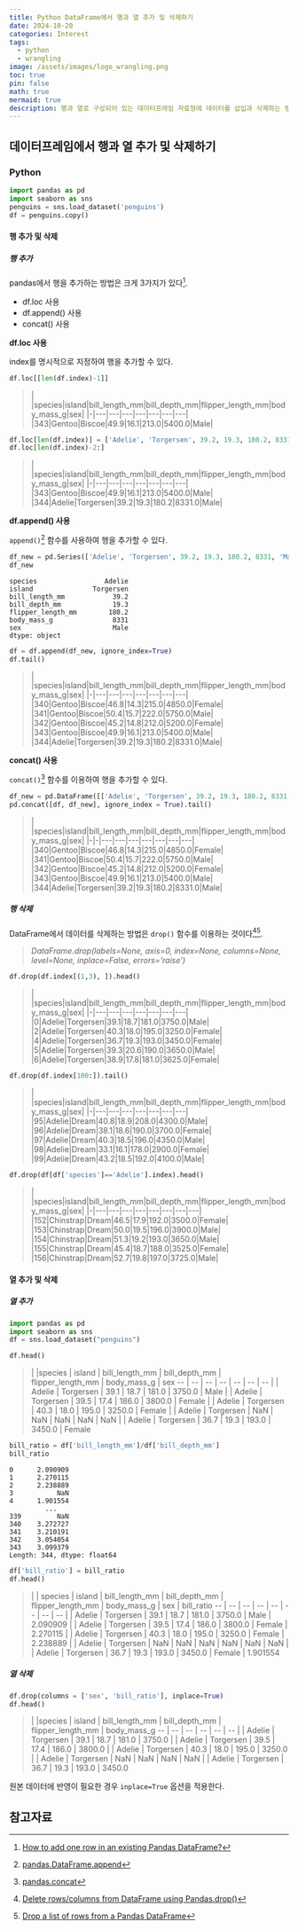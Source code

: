 ```yaml
---
title: Python DataFrame에서 행과 열 추가 및 삭제하기
date: 2024-10-20
categories: Interest
tags:
  - python
  - wrangling
image: /assets/images/logo_wrangling.png
toc: true
pin: false
math: true
mermaid: true
description: 행과 열로 구성되어 있는 데이터프레임 자료형에 데이터를 삽입과 삭제하는 방법을 알아 본다.
---
```

## 데이터프레임에서 행과 열 추가 및 삭제하기

### Python

```python
import pandas as pd
import seaborn as sns
penguins = sns.load_dataset('penguins')
df = penguins.copy()
```

#### 행 추가 및 삭제

##### 행 추가

pandas에서 행을 추가하는 방법은 크게 3가지가 있다[^1].

- df.loc 사용
- df.append() 사용
- concat() 사용

**df.loc 사용**

index를 명시적으로 지정하여 행을 추가할 수 있다.

```python
df.loc[[len(df.index)-1]]
```

> | |species|island|bill_length_mm|bill_depth_mm|flipper_length_mm|body_mass_g|sex|
|-|---|---|---|---|---|---|---|
|343|Gentoo|Biscoe|49.9|16.1|213.0|5400.0|Male|

```python
df.loc[len(df.index)] = ['Adelie', 'Torgersen', 39.2, 19.3, 180.2, 8331, 'Male']
df.loc[len(df.index)-2:]
```

> | |species|island|bill_length_mm|bill_depth_mm|flipper_length_mm|body_mass_g|sex|
|-|---|---|---|---|---|---|---|
|343|Gentoo|Biscoe|49.9|16.1|213.0|5400.0|Male|
|344|Adelie|Torgersen|39.2|19.3|180.2|8331.0|Male|

**df.append() 사용**

`append()`[^append] 함수를 사용하여 행을 추가할 수 있다.

```python
df_new = pd.Series(['Adelie', 'Torgersen', 39.2, 19.3, 180.2, 8331, 'Male'], index = df.columns)
df_new
```

	species                 Adelie
	island               Torgersen
	bill_length_mm            39.2
	bill_depth_mm             19.3
	flipper_length_mm        180.2
	body_mass_g               8331
	sex                       Male
	dtype: object

```python
df = df.append(df_new, ignore_index=True)
df.tail()
```

> | |species|island|bill_length_mm|bill_depth_mm|flipper_length_mm|body_mass_g|sex|
|-|---|---|---|---|---|---|---|
|340|Gentoo|Biscoe|46.8|14.3|215.0|4850.0|Female|
|341|Gentoo|Biscoe|50.4|15.7|222.0|5750.0|Male|
|342|Gentoo|Biscoe|45.2|14.8|212.0|5200.0|Female|
|343|Gentoo|Biscoe|49.9|16.1|213.0|5400.0|Male|
|344|Adelie|Torgersen|39.2|19.3|180.2|8331.0|Male|

**concat() 사용**

`concat()`[^concat] 함수를 이용하여 행을 추가할 수 있다.

```python
df_new = pd.DataFrame([['Adelie', 'Torgersen', 39.2, 19.3, 180.2, 8331, 'Male']], columns = df.columns)
pd.concat([df, df_new], ignore_index = True).tail()
```

> | |species|island|bill_length_mm|bill_depth_mm|flipper_length_mm|body_mass_g|sex|
|-|-|---|---|---|---|---|---|---|
|340|Gentoo|Biscoe|46.8|14.3|215.0|4850.0|Female|
|341|Gentoo|Biscoe|50.4|15.7|222.0|5750.0|Male|
|342|Gentoo|Biscoe|45.2|14.8|212.0|5200.0|Female|
|343|Gentoo|Biscoe|49.9|16.1|213.0|5400.0|Male|
|344|Adelie|Torgersen|39.2|19.3|180.2|8331.0|Male|

##### 행 삭제

DataFrame에서 데이터를 삭제하는 방법은 `drop()` 함수를 이용하는 것이다[^drop][^drop2].

> *DataFrame.drop(labels=None, axis=0, index=None, columns=None, level=None, inplace=False, errors=’raise’)*

```python
df.drop(df.index[(1,3), ]).head()
```

> | |species|island|bill_length_mm|bill_depth_mm|flipper_length_mm|body_mass_g|sex|
|-|---|---|---|---|---|---|---|
|0|Adelie|Torgersen|39.1|18.7|181.0|3750.0|Male|
|2|Adelie|Torgersen|40.3|18.0|195.0|3250.0|Female|
|4|Adelie|Torgersen|36.7|19.3|193.0|3450.0|Female|
|5|Adelie|Torgersen|39.3|20.6|190.0|3650.0|Male|
|6|Adelie|Torgersen|38.9|17.8|181.0|3625.0|Female|

```python
df.drop(df.index[100:]).tail()
```

> | |species|island|bill_length_mm|bill_depth_mm|flipper_length_mm|body_mass_g|sex|
|-|---|---|---|---|---|---|---|
|95|Adelie|Dream|40.8|18.9|208.0|4300.0|Male|
|96|Adelie|Dream|38.1|18.6|190.0|3700.0|Female|
|97|Adelie|Dream|40.3|18.5|196.0|4350.0|Male|
|98|Adelie|Dream|33.1|16.1|178.0|2900.0|Female|
|99|Adelie|Dream|43.2|18.5|192.0|4100.0|Male|

```python
df.drop(df[df['species']=='Adelie'].index).head()
```

> | |species|island|bill_length_mm|bill_depth_mm|flipper_length_mm|body_mass_g|sex|
|-|---|---|---|---|---|---|---|---|
|152|Chinstrap|Dream|46.5|17.9|192.0|3500.0|Female|
|153|Chinstrap|Dream|50.0|19.5|196.0|3900.0|Male|
|154|Chinstrap|Dream|51.3|19.2|193.0|3650.0|Male|
|155|Chinstrap|Dream|45.4|18.7|188.0|3525.0|Female|
|156|Chinstrap|Dream|52.7|19.8|197.0|3725.0|Male|


#### 열 추가 및 삭제

##### 열 추가

```python
import pandas as pd
import seaborn as sns
df = sns.load_dataset("penguins")

df.head()
```

> | |species | island | bill_length_mm | bill_depth_mm | flipper_length_mm | body_mass_g | sex
-- | -- | -- | -- | -- | -- | --
| | Adelie | Torgersen | 39.1 | 18.7 | 181.0 | 3750.0 | Male
| | Adelie | Torgersen | 39.5 | 17.4 | 186.0 | 3800.0 | Female
| | Adelie | Torgersen | 40.3 | 18.0 | 195.0 | 3250.0 | Female
| | Adelie | Torgersen | NaN | NaN | NaN | NaN | NaN
| | Adelie | Torgersen | 36.7 | 19.3 | 193.0 | 3450.0 | Female

```python
bill_ratio = df['bill_length_mm']/df['bill_depth_mm']
bill_ratio
```

```
0      2.090909
1      2.270115
2      2.238889
3           NaN
4      1.901554
         ...   
339         NaN
340    3.272727
341    3.210191
342    3.054054
343    3.099379
Length: 344, dtype: float64
```

```python
df['bill_ratio'] = bill_ratio
df.head()
```

> | | species | island | bill_length_mm | bill_depth_mm | flipper_length_mm | body_mass_g | sex | bill_ratio
-- | -- | -- | -- | -- | -- | -- | --
| | Adelie | Torgersen | 39.1 | 18.7 | 181.0 | 3750.0 | Male | 2.090909
| | Adelie | Torgersen | 39.5 | 17.4 | 186.0 | 3800.0 | Female | 2.270115
| | Adelie | Torgersen | 40.3 | 18.0 | 195.0 | 3250.0 | Female | 2.238889
| | Adelie | Torgersen | NaN | NaN | NaN | NaN | NaN | NaN
| | Adelie | Torgersen | 36.7 | 19.3 | 193.0 | 3450.0 | Female | 1.901554

##### 열 삭제

```python
df.drop(columns = ['sex', 'bill_ratio'], inplace=True)
df.head()
```

> | |species | island | bill_length_mm | bill_depth_mm | flipper_length_mm | body_mass_g
-- | -- | -- | -- | -- | --
| | Adelie | Torgersen | 39.1 | 18.7 | 181.0 | 3750.0
| | Adelie | Torgersen | 39.5 | 17.4 | 186.0 | 3800.0
| | Adelie | Torgersen | 40.3 | 18.0 | 195.0 | 3250.0
| | Adelie | Torgersen | NaN | NaN | NaN | NaN
| | Adelie | Torgersen | 36.7 | 19.3 | 193.0 | 3450.0

원본 데이터에 반영이 필요한 경우 `inplace=True` 옵션을 적용한다.


## 참고자료
[^1]: [How to add one row in an existing Pandas DataFrame?](https://www.geeksforgeeks.org/how-to-add-one-row-in-an-existing-pandas-dataframe/)

[^append]: [pandas.DataFrame.append](https://pandas.pydata.org/pandas-docs/version/1.4/reference/api/pandas.DataFrame.append.html)

[^concat]: [pandas.concat](https://pandas.pydata.org/pandas-docs/version/1.4/reference/api/pandas.concat.html?highlight=concat#pandas.concat)
[^drop]: [Delete rows/columns from DataFrame using Pandas.drop()](https://www.geeksforgeeks.org/python-delete-rows-columns-from-dataframe-using-pandas-drop/)
[^drop2]: [Drop a list of rows from a Pandas DataFrame](https://www.geeksforgeeks.org/drop-a-list-of-rows-from-a-pandas-dataframe/?ref=oin_asr2)